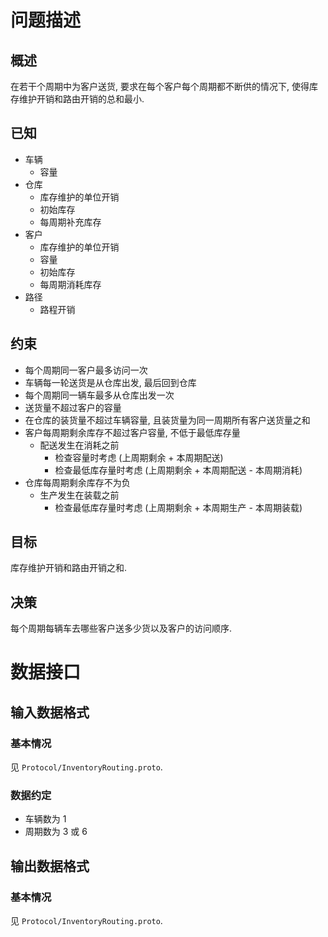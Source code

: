 # 问题描述

## 概述

在若干个周期中为客户送货, 要求在每个客户每个周期都不断供的情况下, 使得库存维护开销和路由开销的总和最小.


## 已知

- 车辆
  - 容量
- 仓库
  - 库存维护的单位开销
  - 初始库存
  - 每周期补充库存
- 客户
  - 库存维护的单位开销
  - 容量
  - 初始库存
  - 每周期消耗库存
- 路径
  - 路程开销


## 约束

- 每个周期同一客户最多访问一次
- 车辆每一轮送货是从仓库出发, 最后回到仓库
- 每个周期同一辆车最多从仓库出发一次
- 送货量不超过客户的容量
- 在仓库的装货量不超过车辆容量, 且装货量为同一周期所有客户送货量之和
- 客户每周期剩余库存不超过客户容量, 不低于最低库存量
  - 配送发生在消耗之前
    - 检查容量时考虑 (上周期剩余 + 本周期配送)
    - 检查最低库存量时考虑 (上周期剩余 + 本周期配送 - 本周期消耗)
- 仓库每周期剩余库存不为负
  - 生产发生在装载之前
    - 检查最低库存量时考虑 (上周期剩余 + 本周期生产 - 本周期装载)


## 目标

库存维护开销和路由开销之和.


## 决策

每个周期每辆车去哪些客户送多少货以及客户的访问顺序.



# 数据接口

## 输入数据格式

### 基本情况

见 `Protocol/InventoryRouting.proto`.

### 数据约定

- 车辆数为 1
- 周期数为 3 或 6


## 输出数据格式

### 基本情况

见 `Protocol/InventoryRouting.proto`.
